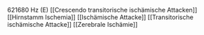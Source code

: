 621680 Hz (E)
[[Crescendo transitorische ischämische Attacken]]
[[Hirnstamm Ischemia]]
[[Ischämische Attacke]]
[[Transitorische ischämische Attacke]]
[[Zerebrale Ischämie]]